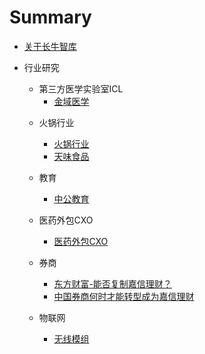 # Summary

* [关于长牛智库](README.md)
* 行业研究
  * 第三方医学实验室ICL
    * [金域医学](第三方医学实验室ICL\金域医学\金域医学.md)

  - 火锅行业
    - [火锅行业](火锅行业\火锅行业.md)
    - [天味食品](火锅行业\天味食品.md)
  - 教育

    - [中公教育](教育\中公教育.md)

  - 医药外包CXO

    - [医药外包CXO](医药外包\医药外包CRO-CMO-CDMO.md)

  - 券商

    - [东方财富-能否复制嘉信理财？](券商\东方财富-能否复制嘉信理财.md)
    - [中国券商何时才能转型成为嘉信理财](券商\中国券商何时才能转型成为嘉信理财.md)

  - 物联网

    - [无线模组](物联网\无线模组.md)

